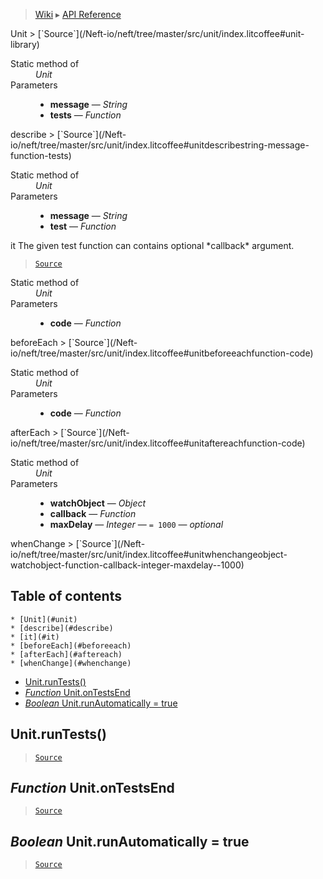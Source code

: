 > [Wiki](Home) ▸ [API Reference](API-Reference)

<dl></dl>
Unit
> [`Source`](/Neft-io/neft/tree/master/src/unit/index.litcoffee#unit-library)

<dl><dt>Static method of</dt><dd><i>Unit</i></dd><dt>Parameters</dt><dd><ul><li><b>message</b> — <i>String</i></li><li><b>tests</b> — <i>Function</i></li></ul></dd></dl>
describe
> [`Source`](/Neft-io/neft/tree/master/src/unit/index.litcoffee#unitdescribestring-message-function-tests)

<dl><dt>Static method of</dt><dd><i>Unit</i></dd><dt>Parameters</dt><dd><ul><li><b>message</b> — <i>String</i></li><li><b>test</b> — <i>Function</i></li></ul></dd></dl>
it
The given test function can contains optional *callback* argument.

> [`Source`](/Neft-io/neft/tree/master/src/unit/index.litcoffee#unititstring-message-function-test)

<dl><dt>Static method of</dt><dd><i>Unit</i></dd><dt>Parameters</dt><dd><ul><li><b>code</b> — <i>Function</i></li></ul></dd></dl>
beforeEach
> [`Source`](/Neft-io/neft/tree/master/src/unit/index.litcoffee#unitbeforeeachfunction-code)

<dl><dt>Static method of</dt><dd><i>Unit</i></dd><dt>Parameters</dt><dd><ul><li><b>code</b> — <i>Function</i></li></ul></dd></dl>
afterEach
> [`Source`](/Neft-io/neft/tree/master/src/unit/index.litcoffee#unitaftereachfunction-code)

<dl><dt>Static method of</dt><dd><i>Unit</i></dd><dt>Parameters</dt><dd><ul><li><b>watchObject</b> — <i>Object</i></li><li><b>callback</b> — <i>Function</i></li><li><b>maxDelay</b> — <i>Integer</i> — <code>= 1000</code> — <i>optional</i></li></ul></dd></dl>
whenChange
> [`Source`](/Neft-io/neft/tree/master/src/unit/index.litcoffee#unitwhenchangeobject-watchobject-function-callback-integer-maxdelay--1000)

## Table of contents
    * [Unit](#unit)
    * [describe](#describe)
    * [it](#it)
    * [beforeEach](#beforeeach)
    * [afterEach](#aftereach)
    * [whenChange](#whenchange)
  * [Unit.runTests()](#unitruntests)
  * [*Function* Unit.onTestsEnd](#function-unitontestsend)
  * [*Boolean* Unit.runAutomatically = true](#boolean-unitrunautomatically--true)

Unit.runTests()
---------------

> [`Source`](/Neft-io/neft/tree/master/src/unit/index.litcoffee#unitruntests)

*Function* Unit.onTestsEnd
--------------------------

> [`Source`](/Neft-io/neft/tree/master/src/unit/index.litcoffee#function-unitontestsend)

*Boolean* Unit.runAutomatically = true
--------------------------------------

> [`Source`](/Neft-io/neft/tree/master/src/unit/index.litcoffee#boolean-unitrunautomatically--true)

